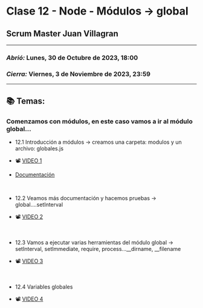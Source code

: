 # Clase 12 - Node - Módulos -> global
## Scrum Master Juan Villagran

---

### *Abrió:* Lunes, 30 de Octubre de 2023, 18:00
### *Cierra:* Viernes, 3 de Noviembre de 2023, 23:59

---

## 📚 Temas:

### Comenzamos con módulos, en este caso vamos a ir al módulo global...

- 12.1 Introducción a módulos -> creamos una carpeta: modulos y un archivo: globales.js
  
- 📽 [VIDEO 1](https://drive.google.com/file/d/1JMo7rIVgut2HzJ9xPOzUQOMk9trwWRlJ/view)
- [Documentación](https://developer.mozilla.org/en-US/docs/Web/API/Window/setImmediate)

<br>

- 12.2 Veamos más documentación y hacemos pruebas -> global....setInterval

- 📽 [VIDEO 2](https://drive.google.com/file/d/1SR0UIG0Av7BCmwvACd9XOVEQp9eYxJG0/view)

<br>

- 12.3 Vamos a ejecutar varias herramientas del módulo global -> setInterval, setImmediate, require, process...__dirname, __filename

- 📽 [VIDEO 3](https://drive.google.com/file/d/1uNGJcRH5riMLiHYvxaRAq945IfbGEnfa/view)

<br>

- 12.4 Variables globales

- 📽 [VIDEO 4](https://drive.google.com/file/d/1y_etaRh7squyDHGHPaC21sw5dzUHYjuI/view?usp=drive_link)

<br>
